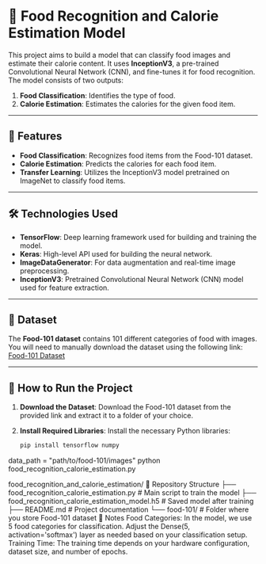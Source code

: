 # 🍔 Food Recognition and Calorie Estimation Model

This project aims to build a model that can classify food images and estimate their calorie content. It uses **InceptionV3**, a pre-trained Convolutional Neural Network (CNN), and fine-tunes it for food recognition. The model consists of two outputs:
1. **Food Classification**: Identifies the type of food.
2. **Calorie Estimation**: Estimates the calories for the given food item.

---

## 🎯 Features
- **Food Classification**: Recognizes food items from the Food-101 dataset.
- **Calorie Estimation**: Predicts the calories for each food item.
- **Transfer Learning**: Utilizes the InceptionV3 model pretrained on ImageNet to classify food items.

---

## 🛠️ Technologies Used
- **TensorFlow**: Deep learning framework used for building and training the model.
- **Keras**: High-level API used for building the neural network.
- **ImageDataGenerator**: For data augmentation and real-time image preprocessing.
- **InceptionV3**: Pretrained Convolutional Neural Network (CNN) model used for feature extraction.

---

## 📝 Dataset
The **Food-101 dataset** contains 101 different categories of food with images. You will need to manually download the dataset using the following link:
[Food-101 Dataset](http://data.vision.ee.ethz.ch/cvl/food-101.tar.gz)

---

## 🚀 How to Run the Project

1. **Download the Dataset**:
   Download the Food-101 dataset from the provided link and extract it to a folder of your choice.

2. **Install Required Libraries**:
   Install the necessary Python libraries:
   ```bash
   pip install tensorflow numpy
data_path = "path/to/food-101/images"
python food_recognition_calorie_estimation.py

food_recognition_and_calorie_estimation/
📂 Repository Structure
├── food_recognition_calorie_estimation.py      # Main script to train the model
├── food_recognition_calorie_estimation_model.h5 # Saved model after training
├── README.md                                    # Project documentation
└── food-101/                                    # Folder where you store Food-101 dataset
🤔 Notes
Food Categories: In the model, we use 5 food categories for classification. Adjust the Dense(5, activation='softmax') layer as needed based on your classification setup.
Training Time: The training time depends on your hardware configuration, dataset size, and number of epochs.
